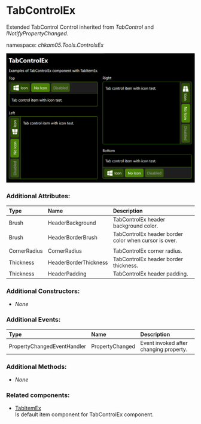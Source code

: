 # TabControlEx
Extended TabControl Control inherited from _TabControl_ and _INotifyPropertyChanged_.

namespace: _chkam05.Tools.ControlsEx_

![TabControlEx Examples (Images/TabControlEx.png)](../Images/TabControlEx.png)

### Additional Attributes:

| Type         | Name                  | Description |
|:-------------|:----------------------|:------------|
| Brush        | HeaderBackground      | TabControlEx header background color. |
| Brush        | HeaderBorderBrush     | TabControlEx header border color when cursor is over. |
||||
| CornerRadius | CornerRadius          | TabControlEx corner radius. |
| Thickness    | HeaderBorderThickness | TabControlEx header border thickness. |
| Thickness    | HeaderPadding         | TabControlEx header padding. |

### Additional Constructors:

- _None_

### Additional Events:

| Type                        | Name             | Description |
|:----------------------------|:-----------------|:------------|
| PropertyChangedEventHandler | PropertyChanged  | Event invoked after changing property. |

### Additional Methods:

- _None_

### Related components:

- [TabItemEx](TabItemEx.md)  
Is default item component for TabControlEx component.
